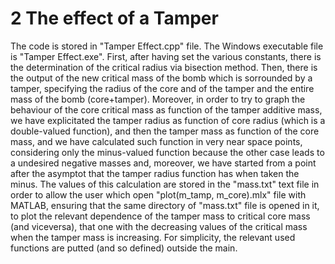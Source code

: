 # 2 The effect of a Tamper
The code is stored in "Tamper Effect.cpp" file.
The Windows executable file is "Tamper Effect.exe".
First, after having set the various constants, there is the determination of the 
critical radius via bisection method.
Then, there is the output of the new critical mass of the bomb which is sorrounded by
a tamper, specifying the radius of the core and of the tamper and the entire mass of
the bomb (core+tamper).
Moreover, in order to try to graph the behaviour of the core critical mass as function
of the tamper additive mass, we have explicitated the tamper radius as function of 
core radius (which is a double-valued function), and then the tamper mass as function 
of the core mass, and we have calculated such function in very near space points,
considering only the minus-valued function because the other case leads to a undesired 
negative masses and, moreover, we have started from a point after the asymptot that
the tamper radius function has when taken the minus.
The values of this calculation are stored in the "mass.txt" text file in order to 
allow the user which open "plot(m_tamp, m_core).mlx" file with MATLAB, ensuring
that the same directory of "mass.txt" file is opened in it, to plot the relevant 
dependence of the tamper mass to critical core mass (and viceversa), that one
with the decreasing values of the critical mass when the tamper mass is 
increasing.
For simplicity, the relevant used functions are putted (and so defined) outside the
main.

